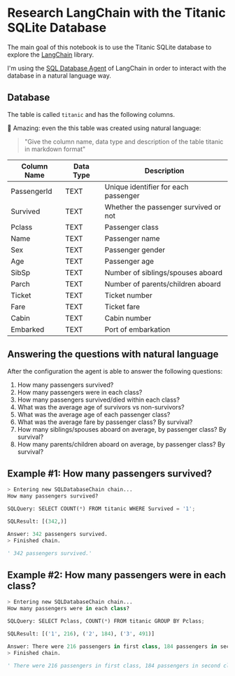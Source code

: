 # Research LangChain with the Titanic SQLite Database

The main goal of this notebook is to use the Titanic SQLite database to explore the [LangChain](https://python.langchain.com/) library.

I'm using the [SQL Database Agent](https://python.langchain.com/en/latest/modules/agents/toolkits/examples/sql_database.html) of LangChain in order to interact with the database in a natural language way.

## Database

The table is called `titanic` and has the following columns.

🥳 Amazing: even the this table was created using natural language:

> "Give the column name, data type and description of the table titanic in markdown format"

| Column Name | Data Type | Description                           |
| ----------- | --------- | ------------------------------------- |
| PassengerId | TEXT      | Unique identifier for each passenger  |
| Survived    | TEXT      | Whether the passenger survived or not |
| Pclass      | TEXT      | Passenger class                       |
| Name        | TEXT      | Passenger name                        |
| Sex         | TEXT      | Passenger gender                      |
| Age         | TEXT      | Passenger age                         |
| SibSp       | TEXT      | Number of siblings/spouses aboard     |
| Parch       | TEXT      | Number of parents/children aboard     |
| Ticket      | TEXT      | Ticket number                         |
| Fare        | TEXT      | Ticket fare                           |
| Cabin       | TEXT      | Cabin number                          |
| Embarked    | TEXT      | Port of embarkation                   |

## Answering the questions with natural language

After the configuration the agent is able to answer the following questions:

1. How many passengers survived?
2. How many passengers were in each class?
3. How many passengers survived/died within each class?
4. What was the average age of survivors vs non-survivors?
5. What was the average age of each passenger class?
6. What was the average fare by passenger class? By survival?
7. How many siblings/spouses aboard on average, by passenger class? By survival?
8. How many parents/children aboard on average, by passenger class? By survival?

## Example #1: How many passengers survived?

```python
> Entering new SQLDatabaseChain chain...
How many passengers survived?

SQLQuery: SELECT COUNT(*) FROM titanic WHERE Survived = '1';

SQLResult: [(342,)]

Answer: 342 passengers survived.
> Finished chain.

' 342 passengers survived.'
```

## Example #2: How many passengers were in each class?

```python
> Entering new SQLDatabaseChain chain...
How many passengers were in each class?

SQLQuery: SELECT Pclass, COUNT(*) FROM titanic GROUP BY Pclass;

SQLResult: [('1', 216), ('2', 184), ('3', 491)]

Answer: There were 216 passengers in first class, 184 passengers in second class, and 491 passengers in third class.
> Finished chain.

' There were 216 passengers in first class, 184 passengers in second class, and 491 passengers in third class.'
```
